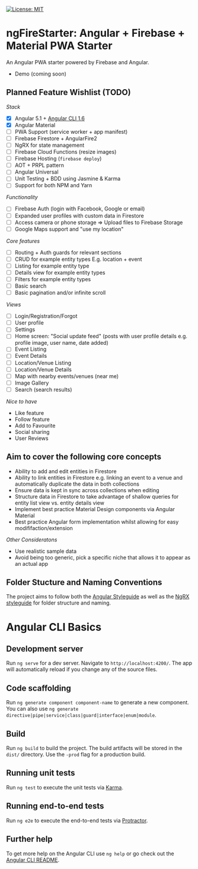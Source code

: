 [![License: MIT](https://img.shields.io/badge/License-MIT-green.svg)](https://opensource.org/licenses/MIT)

# ngFireStarter: Angular + Firebase + Material PWA Starter

An Angular PWA starter powered by Firebase and Angular.

- Demo (coming soon)

## Planned Feature Wishlist (TODO)

*Stack*

- [x] Angular 5.1 + [Angular CLI 1.6](https://github.com/angular/angular-cli)
- [x] Angular Material
- [ ] PWA Support (service worker + app manifest)
- [ ] Firebase Firestore + AngularFire2
- [ ] NgRX for state management
- [ ] Firebase Cloud Functions (resize images)
- [ ] Firebase Hosting (`firebase deploy`)
- [ ] AOT + PRPL pattern
- [ ] Angular Universal
- [ ] Unit Testing + BDD using Jasmine & Karma
- [ ] Support for both NPM and Yarn

*Functionality*

- [ ] Firebase Auth (login with Facebook, Google or email)
- [ ] Expanded user profiles with custom data in Firestore
- [ ] Access camera or phone storage => Upload files to Firebase Storage
- [ ] Google Maps support and "use my location"

*Core features*

- [ ] Routing + Auth guards for relevant sections
- [ ] CRUD for example entity types E.g. location + event
- [ ] Listing for example entity type
- [ ] Details view for example entity types
- [ ] Filters for example entity types
- [ ] Basic search
- [ ] Basic pagination and/or infinite scroll

*Views*

- [ ] Login/Registration/Forgot
- [ ] User profile
- [ ] Settings
- [ ] Home screen: "Social update feed" (posts with user profile details e.g. profile image, user name, date added)
- [ ] Event Listing
- [ ] Event Details
- [ ] Location/Venue Listing
- [ ] Location/Venue Details
- [ ] Map with nearby events/venues (near me)
- [ ] Image Gallery
- [ ] Search (search results)

*Nice to have*

- Like feature
- Follow feature
- Add to Favourite
- Social sharing
- User Reviews


## Aim to cover the following core concepts

 - Ability to add and edit entities in Firestore
 - Ability to link entities in Firestore e.g. linking an event to a venue and automatically duplicate the data in both collections
 - Ensure data is kept in sync across collections when editing
 - Structure data in Firestore to take advantage of shallow queries for entity list view vs. entity details view
 - Implement best practice Material Design components via Angular Material
 - Best practice Angular form implementation whilst allowing for easy modififaction/extension

 *Other Consideratons*
 - Use realistic sample data
 - Avoid being too generic, pick a specific niche that allows it to appear as an actual app




## Folder Stucture and Naming Conventions

The project aims to follow both the [Angular Styleguide](https://angular.io/guide/styleguide) as well as the [NgRX styleguide](https://github.com/orizens/ngrx-styleguide) for folder structure and naming.


# Angular CLI Basics


## Development server

Run `ng serve` for a dev server. Navigate to `http://localhost:4200/`. The app will automatically reload if you change any of the source files.

## Code scaffolding

Run `ng generate component component-name` to generate a new component. You can also use `ng generate directive|pipe|service|class|guard|interface|enum|module`.

## Build

Run `ng build` to build the project. The build artifacts will be stored in the `dist/` directory. Use the `-prod` flag for a production build.

## Running unit tests

Run `ng test` to execute the unit tests via [Karma](https://karma-runner.github.io).

## Running end-to-end tests

Run `ng e2e` to execute the end-to-end tests via [Protractor](http://www.protractortest.org/).

## Further help

To get more help on the Angular CLI use `ng help` or go check out the [Angular CLI README](https://github.com/angular/angular-cli/blob/master/README.md).
